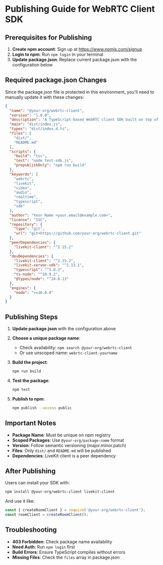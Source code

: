 # Publishing Guide for WebRTC Client SDK

## Prerequisites for Publishing

1. **Create npm account**: Sign up at https://www.npmjs.com/signup
2. **Login to npm**: Run `npm login` in your terminal
3. **Update package.json**: Replace current package.json with the configuration below

## Required package.json Changes

Since the package.json file is protected in this environment, you'll need to manually update it with these changes:

```json
{
  "name": "@your-org/webrtc-client",
  "version": "1.0.0",
  "description": "A TypeScript-based WebRTC client SDK built on top of LiveKit for real-time video and audio communication",
  "main": "dist/index.js",
  "types": "dist/index.d.ts",
  "files": [
    "dist/",
    "README.md"
  ],
  "scripts": {
    "build": "tsc",
    "test": "node test-sdk.js",
    "prepublishOnly": "npm run build"
  },
  "keywords": [
    "webrtc",
    "livekit",
    "video",
    "audio",
    "realtime",
    "typescript",
    "sdk"
  ],
  "author": "Your Name <your.email@example.com>",
  "license": "ISC",
  "repository": {
    "type": "git",
    "url": "git+https://github.com/your-org/webrtc-client.git"
  },
  "peerDependencies": {
    "livekit-client": "^2.15.2"
  },
  "devDependencies": {
    "livekit-client": "^2.15.2",
    "livekit-server-sdk": "^2.13.1",
    "typescript": "^5.8.3",
    "ts-node": "^10.9.2",
    "@types/node": "^24.0.13"
  },
  "engines": {
    "node": ">=16.0.0"
  }
}
```

## Publishing Steps

1. **Update package.json** with the configuration above
2. **Choose a unique package name**:
   - Check availability: `npm search @your-org/webrtc-client`
   - Or use unscoped name: `webrtc-client-yourname`

3. **Build the project**:
   ```bash
   npm run build
   ```

4. **Test the package**:
   ```bash
   npm test
   ```

5. **Publish to npm**:
   ```bash
   npm publish --access public
   ```

## Important Notes

- **Package Name**: Must be unique on npm registry
- **Scoped Packages**: Use `@your-org/package-name` format
- **Version**: Follow semantic versioning (major.minor.patch)
- **Files**: Only `dist/` and `README.md` will be published
- **Dependencies**: LiveKit client is a peer dependency

## After Publishing

Users can install your SDK with:
```bash
npm install @your-org/webrtc-client livekit-client
```

And use it like:
```javascript
const { createRoomClient } = require('@your-org/webrtc-client');
const roomClient = createRoomClient();
```

## Troubleshooting

- **403 Forbidden**: Check package name availability
- **Need Auth**: Run `npm login` first
- **Build Errors**: Ensure TypeScript compiles without errors
- **Missing Files**: Check the `files` array in package.json